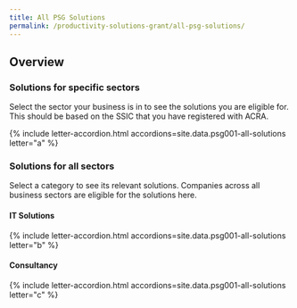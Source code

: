 ```yaml
---
title: All PSG Solutions
permalink: /productivity-solutions-grant/all-psg-solutions/
---
```


## Overview

### Solutions for specific sectors

Select the sector your business is in to see the solutions you are eligible for. This should be based on the SSIC that you have registered with ACRA. 

{% include letter-accordion.html accordions=site.data.psg001-all-solutions letter="a" %}

<a name="all-sectors"></a>

### Solutions for all sectors

Select a category to see its relevant solutions. Companies across all business sectors are eligible for the solutions here.

#### IT Solutions
{% include letter-accordion.html accordions=site.data.psg001-all-solutions letter="b" %}

#### Consultancy
{% include letter-accordion.html accordions=site.data.psg001-all-solutions letter="c" %}